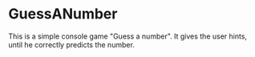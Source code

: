 # GuessANumber
This is a simple console game "Guess a number". It gives the user hints, until he correctly predicts the number.
